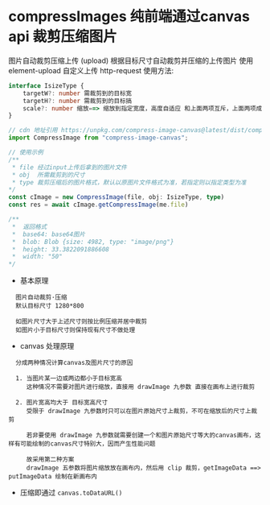 # compressImages 纯前端通过canvas api 裁剪压缩图片

图片自动裁剪压缩上传 (upload)
根据目标尺寸自动裁剪并压缩的上传图片
使用 element-upload 自定义上传 http-request
使用方法:
```ts
interface IsizeType {
    targetW?: number 需裁剪到的目标宽
    targetH?: number 需裁剪到的目标搞
    scale?: number 缩放==> 缩放到指定宽度，高度自适应 和上面两项互斥，上面两项成对出现，
}

// cdn 地址引用 https://unpkg.com/compress-image-canvas@latest/dist/compress-image-canvas.min.js
import CompressImage from "compress-image-canvas";

// 使用示例
/**
 * file 经过input上传后拿到的图片文件
 * obj  所需裁剪到的尺寸
 * type 裁剪压缩后的图片格式，默认以原图片文件格式为准，若指定则以指定类型为准
*/
const cImage = new CompressImage(file, obj: IsizeType, type)
const res = await cImage.getCompressImage(me.file)

/**
 *  返回格式
 *  base64: base64图片 
 *  blob: Blob {size: 4982, type: "image/png"}
 *  height: 33.3822091886608
 *  width: "50"
*/
```
- 基本原理
```
  图片自动裁剪·压缩
  默认目标尺寸 1280*800
  
  如图片尺寸大于上述尺寸则按比例压缩并居中裁剪
  如图片小于目标尺寸则保持现有尺寸不做处理
```
- canvas 处理原理
```
  分成两种情况计算canvas及图片尺寸的原因
  
  1. 当图片某一边或两边都小于目标宽高
     这种情况不需要对图片进行缩放，直接用 drawImage 九参数 直接在画布上进行裁剪
  
  2. 图片宽高均大于 目标宽高尺寸 
     受限于 drawImage 九参数时只可以在图片原始尺寸上裁剪，不可在缩放后的尺寸上裁剪
  
     若非要使用 drawImage 九参数就需要创建一个和图片原始尺寸等大的canvas画布，这样有可能绘制的canvas尺寸特别大，因而产生性能问题
  
     故采用第二种方案
     drawImage 五参数将图片缩放放在画布内，然后用 clip 裁剪，getImageData ==> putImageData 绘制在新画布内 
```
- 压缩即通过 `canvas.toDataURL()` 